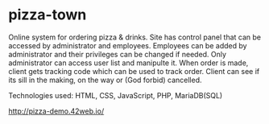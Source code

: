 # pizza-town

Online system for ordering pizza & drinks. Site has control panel that can be accessed by administrator and employees. 
Employees can be added by administrator and their privileges can be changed if needed. 
Only administrator can access user list and manipulte it. 
When order is made, client gets tracking code which can be used to track order. 
Client can see if its sill in the making, on the way or (God forbid) cancelled.

Technologies used:
HTML,
CSS,
JavaScript,
PHP,
MariaDB(SQL)

http://pizza-demo.42web.io/
